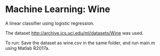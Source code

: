# Machine Learning: Wine
A linear classifier using logistic regression.

The dataset http://archive.ics.uci.edu/ml/datasets/Wine was used.

To run:
Save the dataset as wine.csv in the same folder, and run main.m using Matlab R2017a.
